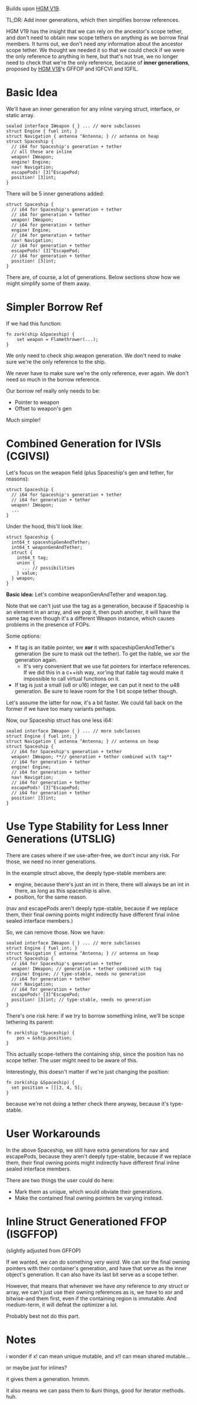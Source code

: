 
Builds upon [HGM V19](HGMv19).

TL;DR: Add inner generations, which then simplifies borrow references.

HGM V19 has the insight that we can rely on the ancestor's scope
tether, and don't need to obtain new scope tethers on anything as we
borrow final members. It turns out, we don't need *any* information
about the ancestor scope tether. We thought we needed it so that we
could check if we were the only reference to anything in here, but
that's not true, we no longer need to check that we're the only
reference, because of **inner generations**, proposed by [HGM
V18](HGMv18)'s GFFOP and IGFCVI and IGFIL.

# Basic Idea

We'll have an inner generation for any inline varying struct,
interface, or static array.

```
sealed interface IWeapon { } ... // more subclasses
struct Engine { fuel int; }
struct Navigation { antenna ^Antenna; } // antenna on heap
struct Spaceship {
  // i64 for Spaceship's generation + tether
  // all these are inline
  weapon! IWeapon;
  engine! Engine;
  nav! Navigation;
  escapePods! [3]^EscapePod;
  position! [3]int;
}
```

There will be 5 inner generations added:

```
struct Spaceship {
  // i64 for Spaceship's generation + tether
  // i64 for generation + tether
  weapon! IWeapon;
  // i64 for generation + tether
  engine! Engine;
  // i64 for generation + tether
  nav! Navigation;
  // i64 for generation + tether
  escapePods! [3]^EscapePod;
  // i64 for generation + tether
  position! [3]int;
}
```

There are, of course, a lot of generations. Below sections show how we
might simplify some of them away.

# Simpler Borrow Ref

If we had this function:

```
fn zork(ship &Spaceship) {
    set weapon = Flamethrower(...);
}
```

We only need to check ship.weapon generation. We don't need to make
sure we're the only reference to the ship.

We never have to make sure we're the only reference, ever again. We
don't need so much in the borrow reference.

Our borrow ref really only needs to be:

 * Pointer to weapon
 * Offset to weapon's gen

Much simpler!

# Combined Generation for IVSIs (CGIVSI)

Let's focus on the weapon field (plus Spaceship's gen and tether, for
reasons):

```
struct Spaceship {
  // i64 for Spaceship's generation + tether
  // i64 for generation + tether
  weapon! IWeapon;
  ...
}
```

Under the hood, this'll look like:

```
struct Spaceship {
  int64_t spaceshipGenAndTether;
  int64_t weaponGenAndTether;
  struct {
    int64_t tag;
    union {
      ... // possibilities
    } value;
  } weapon;
}
```

**Basic idea:** Let's combine weaponGenAndTether and weapon.tag.

Note that we can't just use the tag as a generation, because if
Spaceship is an element in an array, and we pop it, then push another,
it will have the same tag even though it's a different Weapon instance,
which causes problems in the presence of FOPs.

Some options:

 * If tag is an itable pointer, we **xor** it with spaceshipGenAndTether's generation (be sure to mask out the tether). To get the itable, we xor the generation again.
    * It's very convenient that we use fat pointers for interface references. If we did this in a c++ish way, xor'ing that itable tag would make it impossible to call virtual functions on it.
 * If tag is just a small (u8 or u16) integer, we can put it next to the u48 generation. Be sure to leave room for the 1 bit scope tether though.

Let's assume the latter for now, it's a bit faster. We could fall back
on the former if we have too many variants perhaps.

Now, our Spaceship struct has one less i64:

```
sealed interface IWeapon { } ... // more subclasses
struct Engine { fuel int; }
struct Navigation { antenna ^Antenna; } // antenna on heap
struct Spaceship {
  // i64 for Spaceship's generation + tether
  weapon! IWeapon; **// generation + tether combined with tag**
  // i64 for generation + tether
  engine! Engine;
  // i64 for generation + tether
  nav! Navigation;
  // i64 for generation + tether
  escapePods! [3]^EscapePod;
  // i64 for generation + tether
  position! [3]int;
}
```

# Use Type Stability for Less Inner Generations (UTSLIG)

There are cases where if we use-after-free, we don't incur any risk.
For those, we need no inner generations.

In the example struct above, the deeply type-stable members are:

 * engine, because there's just an int in there, there will always be an int in there, as long as this spaceship is alive.
 * position, for the same reason.

(nav and escapePods aren't deeply type-stable, because if we replace
them, their final owning points might indirectly have different final
inline sealed interface members.)

So, we can remove those. Now we have:

```
sealed interface IWeapon { } ... // more subclasses
struct Engine { fuel int; }
struct Navigation { antenna ^Antenna; } // antenna on heap
struct Spaceship {
  // i64 for Spaceship's generation + tether
  weapon! IWeapon; // generation + tether combined with tag
  engine! Engine; // type-stable, needs no generation
  // i64 for generation + tether
  nav! Navigation;
  // i64 for generation + tether
  escapePods! [3]^EscapePod;
  position! [3]int; // type-stable, needs no generation
}
```

There's one risk here: if we try to borrow something inline, we'll be
scope tethering its parent:

```
fn zork(ship *Spaceship) {
    pos = &ship.position;
}
```

This actually scope-tethers the containing ship, since the position has
no scope tether. The user might need to be aware of this.

Interestingly, this doesn't matter if we're just changing the
position:

```
fn zork(ship &Spaceship) {
  set position = [][3, 4, 5];
}
```

because we're not doing a tether check there anyway, because it's
type-stable.

# User Workarounds

In the above Spaceship, we still have extra generations for nav and
escapePods, because they aren't deeply type-stable, because if we
replace them, their final owning points might indirectly have different
final inline sealed interface members.

There are two things the user could do here:
 * Mark them as unique, which would obviate their generations.
 * Make the contained final owning pointers be varying instead.

# Inline Struct Generationed FFOP (ISGFFOP)

(slightly adjusted from GFFOP)

If we wanted, we can do something *very weird*. We can xor the final
owning pointers with their container's generation, and have that serve
as the inner object's generation. It can also have its last bit serve
as a scope tether.

However, that means that whenever we have *any* reference to *any*
struct or array, we can't just use their owning references as is, we
have to xor and bitwise-and them first, even if the containing region is
immutable. And medium-term, it will defeat the optimizer a lot.

Probably best not do this part.

# Notes

i wonder if x! can mean unique mutable, and x!! can mean shared
mutable...

or maybe just for inlines?

it gives them a generation. hmmm.

it also means we can pass them to &uni things, good for iterator
methods. huh.
